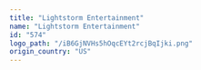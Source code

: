 ```yaml
---
title: "Lightstorm Entertainment"
name: "Lightstorm Entertainment"
id: "574"
logo_path: "/iB6GjNVHs5hOqcEYt2rcjBqIjki.png"
origin_country: "US"
---
```

